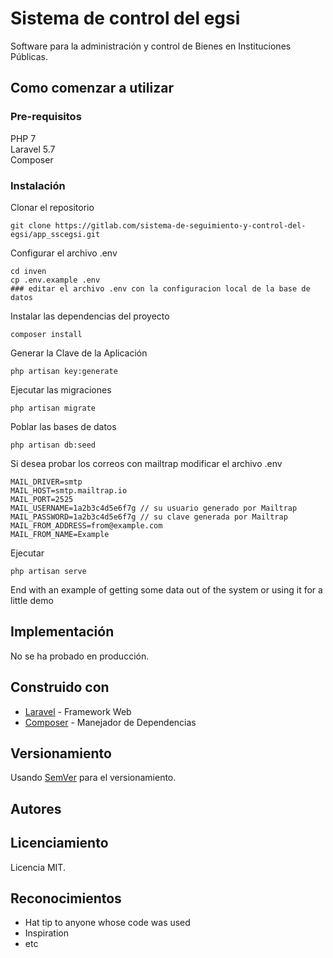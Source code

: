 # Sistema de control del egsi

Software para la administración y control de Bienes en Instituciones Públicas.

## Como comenzar a utilizar

### Pre-requisitos

PHP 7  
Laravel 5.7  
Composer

### Instalación

Clonar el repositorio
```
git clone https://gitlab.com/sistema-de-seguimiento-y-control-del-egsi/app_sscegsi.git
```

Configurar el archivo .env
```
cd inven
cp .env.example .env
### editar el archivo .env con la configuracion local de la base de datos
```

Instalar las dependencias del proyecto

```
composer install
```

Generar la Clave de la Aplicación

```
php artisan key:generate
```

Ejecutar las migraciones

```
php artisan migrate
```

Poblar las bases de datos

```
php artisan db:seed
```

Si desea probar los correos con mailtrap modificar el archivo .env

```
MAIL_DRIVER=smtp
MAIL_HOST=smtp.mailtrap.io
MAIL_PORT=2525
MAIL_USERNAME=1a2b3c4d5e6f7g // su usuario generado por Mailtrap
MAIL_PASSWORD=1a2b3c4d5e6f7g // su clave generada por Mailtrap
MAIL_FROM_ADDRESS=from@example.com
MAIL_FROM_NAME=Example
```

Ejecutar
```
php artisan serve
```

End with an example of getting some data out of the system or using it for a little demo

## Implementación

No se ha probado en producción.

## Construido con

* [Laravel](https://laravel.com/docs/5.7) - Framework Web
* [Composer](https://getcomposer.org/) - Manejador de Dependencias

## Versionamiento

Usando [SemVer](http://semver.org/) para el versionamiento.

## Autores

## Licenciamiento

Licencia MIT.

## Reconocimientos

* Hat tip to anyone whose code was used
* Inspiration
* etc

